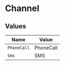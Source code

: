 # Channel


## Values

| Name        | Value       |
| ----------- | ----------- |
| `PhoneCall` | PhoneCall   |
| `Sms`       | SMS         |